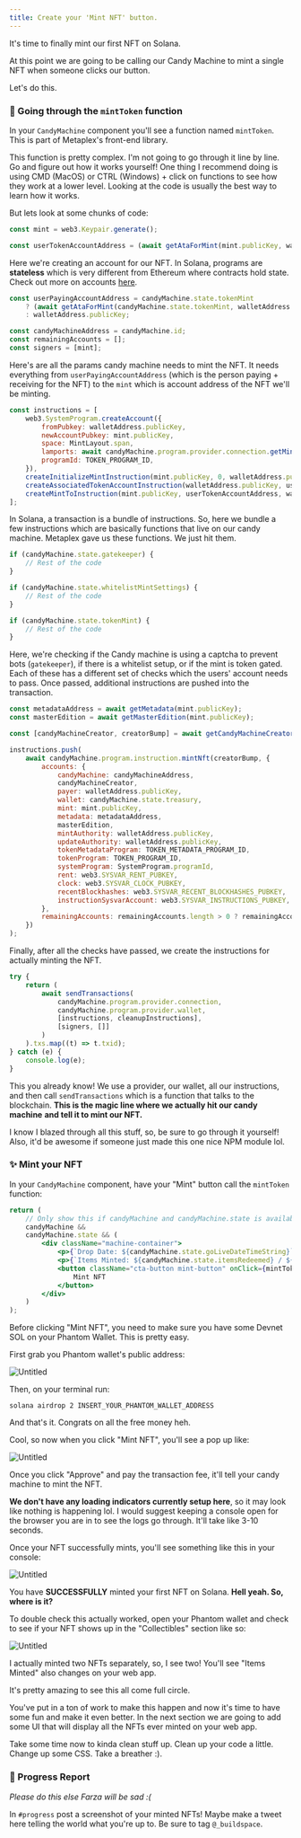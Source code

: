 ```yaml
---
title: Create your 'Mint NFT' button.
---
```


It's time to finally mint our first NFT on Solana.

At this point we are going to be calling our Candy Machine to mint a single NFT when someone clicks our button.

Let's do this.

### 🎩 Going through the `mintToken` function

In your `CandyMachine` component you'll see a function named `mintToken`. This is part of Metaplex's front-end library.

This function is pretty complex. I'm not going to go through it line by line. Go and figure out how it works yourself! One thing I recommend doing is using CMD (MacOS) or CTRL (Windows) + click on functions to see how they work at a lower level. Looking at the code is usually the best way to learn how it works.

But lets look at some chunks of code:

```jsx
const mint = web3.Keypair.generate();

const userTokenAccountAddress = (await getAtaForMint(mint.publicKey, walletAddress.publicKey))[0];
```

Here we're creating an account for our NFT. In Solana, programs are **stateless** which is very different from Ethereum where contracts hold state. Check out more on accounts [here](https://docs.solana.com/developing/programming-model/accounts).

```jsx
const userPayingAccountAddress = candyMachine.state.tokenMint
	? (await getAtaForMint(candyMachine.state.tokenMint, walletAddress.publicKey))[0]
	: walletAddress.publicKey;

const candyMachineAddress = candyMachine.id;
const remainingAccounts = [];
const signers = [mint];
```

Here's are all the params candy machine needs to mint the NFT. It needs everything from `userPayingAccountAddress` (which is the person paying + receiving for the NFT) to the `mint` which is account address of the NFT we'll be minting.

```jsx
const instructions = [
	web3.SystemProgram.createAccount({
		fromPubkey: walletAddress.publicKey,
		newAccountPubkey: mint.publicKey,
		space: MintLayout.span,
		lamports: await candyMachine.program.provider.connection.getMinimumBalanceForRentExemption(MintLayout.span),
		programId: TOKEN_PROGRAM_ID,
	}),
	createInitializeMintInstruction(mint.publicKey, 0, walletAddress.publicKey, walletAddress.publicKey, TOKEN_PROGRAM_ID),
	createAssociatedTokenAccountInstruction(walletAddress.publicKey, userTokenAccountAddress, walletAddress.publicKey, mint.publicKey, TOKEN_PROGRAM_ID),
	createMintToInstruction(mint.publicKey, userTokenAccountAddress, walletAddress.publicKey, 1),
];
```

In Solana, a transaction is a bundle of instructions. So, here we bundle a few instructions which are basically functions that live on our candy machine. Metaplex gave us these functions. We just hit them.

```jsx
if (candyMachine.state.gatekeeper) {
	// Rest of the code
}

if (candyMachine.state.whitelistMintSettings) {
	// Rest of the code
}

if (candyMachine.state.tokenMint) {
	// Rest of the code
}
```

Here, we're checking if the Candy machine is using a captcha to prevent bots (`gatekeeper`), if there is a whitelist setup, or if the mint is token gated. Each of these has a different set of checks which the users' account needs to pass. Once passed, additional instructions are pushed into the transaction.

```jsx
const metadataAddress = await getMetadata(mint.publicKey);
const masterEdition = await getMasterEdition(mint.publicKey);

const [candyMachineCreator, creatorBump] = await getCandyMachineCreator(candyMachineAddress);

instructions.push(
	await candyMachine.program.instruction.mintNft(creatorBump, {
		accounts: {
			candyMachine: candyMachineAddress,
			candyMachineCreator,
			payer: walletAddress.publicKey,
			wallet: candyMachine.state.treasury,
			mint: mint.publicKey,
			metadata: metadataAddress,
			masterEdition,
			mintAuthority: walletAddress.publicKey,
			updateAuthority: walletAddress.publicKey,
			tokenMetadataProgram: TOKEN_METADATA_PROGRAM_ID,
			tokenProgram: TOKEN_PROGRAM_ID,
			systemProgram: SystemProgram.programId,
			rent: web3.SYSVAR_RENT_PUBKEY,
			clock: web3.SYSVAR_CLOCK_PUBKEY,
			recentBlockhashes: web3.SYSVAR_RECENT_BLOCKHASHES_PUBKEY,
			instructionSysvarAccount: web3.SYSVAR_INSTRUCTIONS_PUBKEY,
		},
		remainingAccounts: remainingAccounts.length > 0 ? remainingAccounts : undefined,
	})
);
```

Finally, after all the checks have passed, we create the instructions for actually minting the NFT.

```jsx
try {
	return (
		await sendTransactions(
			candyMachine.program.provider.connection,
			candyMachine.program.provider.wallet,
			[instructions, cleanupInstructions],
			[signers, []]
		)
	).txs.map((t) => t.txid);
} catch (e) {
	console.log(e);
}
```

This you already know! We use a provider, our wallet, all our instructions, and then call `sendTransactions` which is a function that talks to the blockchain. **This is the magic line where we actually hit our candy machine** **and tell it to mint our NFT.**

I know I blazed through all this stuff, so, be sure to go through it yourself! Also, it'd be awesome if someone just made this one nice NPM module lol.

### ✨ Mint your NFT

In your `CandyMachine` component, have your "Mint" button call the `mintToken` function:

```jsx
return (
	// Only show this if candyMachine and candyMachine.state is available
	candyMachine &&
	candyMachine.state && (
		<div className="machine-container">
			<p>{`Drop Date: ${candyMachine.state.goLiveDateTimeString}`}</p>
			<p>{`Items Minted: ${candyMachine.state.itemsRedeemed} / ${candyMachine.state.itemsAvailable}`}</p>
			<button className="cta-button mint-button" onClick={mintToken}>
				Mint NFT
			</button>
		</div>
	)
);
```

Before clicking "Mint NFT", you need to make sure you have some Devnet SOL on your Phantom Wallet. This is pretty easy.

First grab you Phantom wallet's public address:

![Untitled](https://i.imgur.com/WfbIPsb.png)

Then, on your terminal run:

```plaintext
solana airdrop 2 INSERT_YOUR_PHANTOM_WALLET_ADDRESS
```

And that's it. Congrats on all the free money heh.

Cool, so now when you click "Mint NFT", you'll see a pop up like:

![Untitled](https://i.imgur.com/FS4RbPS.png)

Once you click "Approve" and pay the transaction fee, it'll tell your candy machine to mint the NFT.

**We don't have any loading indicators currently setup here**, so it may look like nothing is happening lol. I would suggest keeping a console open for the browser you are in to see the logs go through. It'll take like 3-10 seconds.

Once your NFT successfully mints, you'll see something like this in your console:

![Untitled](https://i.imgur.com/EszxhAH.png)

You have **SUCCESSFULLY** minted your first NFT on Solana. **Hell yeah. So, where is it?**

To double check this actually worked, open your Phantom wallet and check to see if your NFT shows up in the "Collectibles" section like so:

![Untitled](https://i.imgur.com/6DsqLYM.png)

I actually minted two NFTs separately, so, I see two! You'll see "Items Minted" also changes on your web app.

It's pretty amazing to see this all come full circle.

You've put in a ton of work to make this happen and now it's time to have some fun and make it even better. In the next section we are going to add some UI that will display all the NFTs ever minted on your web app.

Take some time now to kinda clean stuff up. Clean up your code a little. Change up some CSS. Take a breather :).

### 🚨 Progress Report

_Please do this else Farza will be sad :(_

In `#progress` post a screenshot of your minted NFTs! Maybe make a tweet here telling the world what you're up to. Be sure to tag `@_buildspace`.
